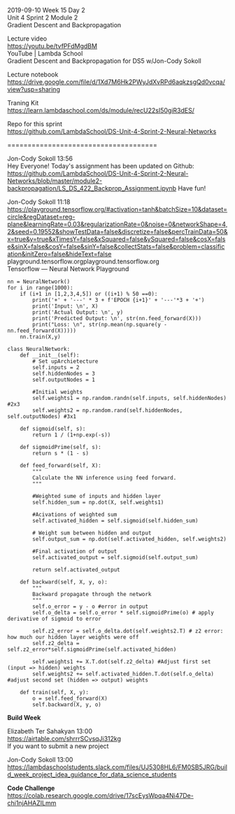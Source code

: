 2019-09-10 Week 15 Day 2  
Unit 4 Sprint 2 Module 2  
Gradient Descent and Backpropagation      

Lecture video  
https://youtu.be/tvfPFdMgdBM    
YouTube | Lambda School   
Gradient Descent and Backpropagation for DS5 w/Jon-Cody Sokoll   

Lecture notebook   
https://drive.google.com/file/d/1Xd7M6Hk2PWyJdXvRPd6aqkzsgQd0vcqa/view?usp=sharing  

Traning Kit   
https://learn.lambdaschool.com/ds/module/recU22sI50giR3dES/      

Repo for this sprint  
https://github.com/LambdaSchool/DS-Unit-4-Sprint-2-Neural-Networks  

=====================================

Jon-Cody Sokoll 13:56   
Hey Everyone! Today's assignment has been updated on Github:     
https://github.com/LambdaSchool/DS-Unit-4-Sprint-2-Neural-Networks/blob/master/module2-backpropagation/LS_DS_422_Backprop_Assignment.ipynb
Have fun!   

Jon-Cody Sokoll 11:18   
https://playground.tensorflow.org/#activation=tanh&batchSize=10&dataset=circle&regDataset=reg-plane&learningRate=0.03&regularizationRate=0&noise=0&networkShape=4,2&seed=0.19552&showTestData=false&discretize=false&percTrainData=50&x=true&y=true&xTimesY=false&xSquared=false&ySquared=false&cosX=false&sinX=false&cosY=false&sinY=false&collectStats=false&problem=classification&initZero=false&hideText=false   
playground.tensorflow.orgplayground.tensorflow.org   
Tensorflow — Neural Network Playground  

```
nn = NeuralNetwork()
for i in range(1000):
    if (i+1 in [1,2,3,4,5]) or ((i+1) % 50 ==0):
        print('+' + '---' * 3 + f'EPOCH {i+1}' + '---'*3 + '+')
        print('Input: \n', X)
        print('Actual Output: \n', y)
        print('Predicted Output: \n', str(nn.feed_forward(X)))
        print("Loss: \n", str(np.mean(np.square(y - nn.feed_forward(X)))))
    nn.train(X,y)
```

```
class NeuralNetwork: 
    def __init__(self):
        # Set upArchietecture 
        self.inputs = 2
        self.hiddenNodes = 3
        self.outputNodes = 1
        
        #Initial weights
        self.weights1 = np.random.randn(self.inputs, self.hiddenNodes) #2x3
        self.weights2 = np.random.rand(self.hiddenNodes, self.outputNodes) #3x1
    
    def sigmoid(self, s):
        return 1 / (1+np.exp(-s))
    
    def sigmoidPrime(self, s):
        return s * (1 - s)
    
    def feed_forward(self, X):
        """
        Calculate the NN inference using feed forward.
        """
        
        #Weighted sume of inputs and hidden layer
        self.hidden_sum = np.dot(X, self.weights1)
        
        #Acivations of weighted sum
        self.activated_hidden = self.sigmoid(self.hidden_sum)
        
        # Weight sum between hidden and output
        self.output_sum = np.dot(self.activated_hidden, self.weights2)
        
        #Final activation of output
        self.activated_output = self.sigmoid(self.output_sum)
        
        return self.activated_output
    
    def backward(self, X, y, o):
        """
        Backward propagate through the network
        """
        self.o_error = y - o #error in output
        self.o_delta = self.o_error * self.sigmoidPrime(o) # apply derivative of sigmoid to error
        
        self.z2_error = self.o_delta.dot(self.weights2.T) # z2 error: how much our hidden layer weights were off
        self.z2_delta = self.z2_error*self.sigmoidPrime(self.activated_hidden)
        
        self.weights1 += X.T.dot(self.z2_delta) #Adjust first set (input => hidden) weights
        self.weights2 += self.activated_hidden.T.dot(self.o_delta) #adjust second set (hidden => output) weights
        
    def train(self, X, y):
        o = self.feed_forward(X)
        self.backward(X, y, o)
```

**Build Week**

Elizabeth Ter Sahakyan 13:00   
https://airtable.com/shrrrSCvsqJi312kg   
If you want to submit a new project   

Jon-Cody Sokoll 13:00   
https://lambdaschoolstudents.slack.com/files/UJ5308HL6/FM0SB5JRG/build_week_project_idea_guidance_for_data_science_students    

**Code Challenge**  
https://colab.research.google.com/drive/17scEysWpqa4Ni47De-chi1njAHAZILmm  


